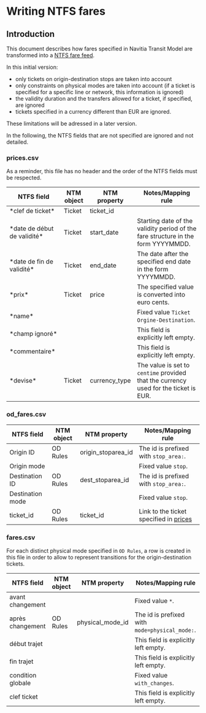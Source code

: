 # Writing NTFS fares
## Introduction
This document describes how fares specified in Navitia Transit Model are transformed into a [NTFS fare feed](https://github.com/CanalTP/navitia/blob/dev/documentation/ntfs/ntfs_fare_extension_fr.md).

In this initial version: 
- only tickets on origin-destination stops are taken into account
- only constraints on physical modes are taken into account (if a ticket is specified for a specific line or network, this information is ignored)
- the validity duration and the transfers allowed for a ticket, if specified, are ignored
- tickets specified in a currency different than EUR are ignored.

These limitations will be adressed in a later version.

In the following, the NTFS fields that are not specified are ignored and not detailed.

### prices.csv
As a reminder, this file has no header and the order of the NTFS fields must be respected.

NTFS field | NTM object | NTM property | Notes/Mapping rule
--- | --- | --- | ---
\*clef de ticket\* | Ticket | ticket_id |
\*date de début de validité\* | Ticket | start_date | Starting date of the validity period of the fare structure in the form YYYYMMDD.
\*date de fin de validité\* | Ticket | end_date | The date after the specified end date in the form YYYYMMDD.
\*prix\* | Ticket | price | The specified value is converted into euro cents.
\*name\* | | | Fixed value `Ticket Orgine-Destination`.
\*champ ignoré\* | | | This field is explicitly left empty.
\*commentaire\* | | | This field is explicitly left empty.
\*devise\* | Ticket | currency_type | The value is set to `centime` provided that the currency used for the ticket is EUR.

### od_fares.csv

NTFS field | NTM object | NTM property | Notes/Mapping rule
--- | --- | --- | ---
Origin ID | OD Rules | origin_stoparea_id | The id is prefixed with `stop_area:`.
Origin mode | | | Fixed value `stop`.
Destination ID | OD Rules | dest_stoparea_id | The id is prefixed with `stop_area:`.
Destination mode | | | Fixed value `stop`.
ticket_id | OD Rules | ticket_id | Link to the ticket specified in [prices](#pricescsv)

### fares.csv
For each distinct physical mode specified in `OD Rules`, a row is created in this file in order to allow to represent transitions for the origin-destination tickets.

NTFS field | NTM object | NTM property | Notes/Mapping rule
--- | --- | --- | ---
avant changement | | | Fixed value `*`.
après changement | OD Rules | physical_mode_id | The id is prefixed with `mode=physical_mode:`.
début trajet | | | This field is explicitly left empty.
fin trajet | | | This field is explicitly left empty.
condition globale | | | Fixed value `with_changes`.
clef ticket | | | This field is explicitly left empty.
